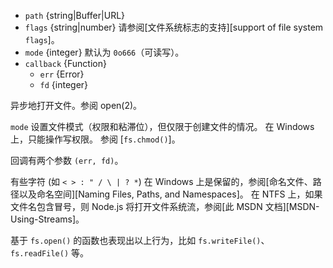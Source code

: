 <!-- YAML
added: v0.0.2
changes:
  - version: v9.9.0
    pr-url: https://github.com/nodejs/node/pull/18801
    description: The `as` and `as+` modes are supported now.
  - version: v7.6.0
    pr-url: https://github.com/nodejs/node/pull/10739
    description: The `path` parameter can be a WHATWG `URL` object using `file:`
                 protocol. Support is currently still *experimental*.
-->

* `path` {string|Buffer|URL}
* `flags` {string|number} 请参阅[文件系统标志的支持][support of file system `flags`]。
* `mode` {integer} 默认为 `0o666`（可读写）。
* `callback` {Function}
  * `err` {Error}
  * `fd` {integer}

异步地打开文件。参阅 open(2)。

`mode` 设置文件模式（权限和粘滞位），但仅限于创建文件的情况。 
在 Windows 上，只能操作写权限。
参阅 [`fs.chmod()`]。

回调有两个参数 `(err, fd)`。

有些字符 (如 `< > : " / \ | ? *`) 在 Windows 上是保留的，参阅[命名文件、路径以及命名空间][Naming Files, Paths, and Namespaces]。 
在 NTFS 上，如果文件名包含冒号，则 Node.js 将打开文件系统流，参阅[此 MSDN 文档][MSDN-Using-Streams]。

基于 `fs.open()` 的函数也表现出以上行为，比如 `fs.writeFile()`、`fs.readFile()` 等。

